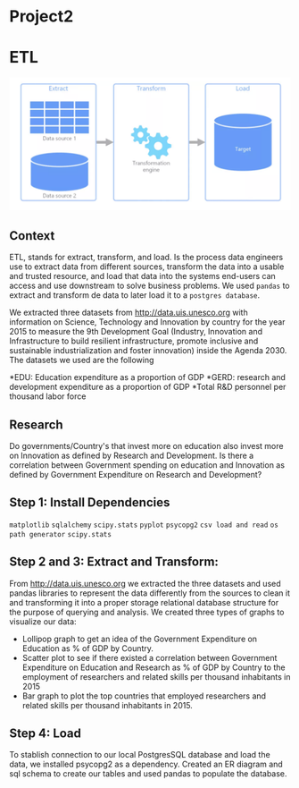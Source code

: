 # Project2

# ETL

![ETL](Images/ETL.png)

## Context
ETL, stands for extract, transform, and load. Is the process data engineers use to extract data from different sources, transform the data into a usable and trusted resource, and load that data into the systems end-users can access and use downstream to solve business problems.  We used `pandas` to extract and transform de data to later load it to a `postgres database`.

We extracted three datasets from http://data.uis.unesco.org with information on Science, Technology and Innovation by country for the year 2015 to measure the 9th Development Goal (Industry, Innovation and Infrastructure to build resilient infrastructure, promote inclusive and sustainable industrialization and foster innovation) inside the Agenda 2030. The datasets we used are the following

*EDU: Education expenditure as a proportion of GDP
*GERD: research and development expenditure as a proportion of GDP
*Total R&D personnel per thousand labor force

## Research 

Do governments/Country's that invest more on education also invest more on Innovation as defined by Research and Development.   Is there a correlation between Government spending on education and Innovation as defined by Government Expenditure on Research and Development?



## Step 1: Install Dependencies

`matplotlib` 
`sqlalchemy`
`scipy.stats` 
`pyplot`
`psycopg2`
`csv load and read`
`os path generator`
`scipy.stats`

## Step 2 and 3: Extract and Transform: 

From http://data.uis.unesco.org we extracted the three datasets and used pandas libraries to represent the data differently from the sources to clean it and transforming it into a proper storage relational database structure for the purpose of querying and analysis. We created three types of graphs to visualize our data:

* Lollipop graph to get an idea of the Government Expenditure on Education as % of GDP by Country.
* Scatter plot to see if there existed a correlation between Government Expenditure on Education and Research as % of GDP by Country to the employment of researchers and related skills per thousand inhabitants in 2015
* Bar graph to plot the top countries that employed researchers and related skills per thousand inhabitants in 2015.


## Step 4: Load

To stablish connection to our local PostgresSQL database and load the data, we installed psycopg2 as a dependency.  Created an ER diagram and sql schema to create our tables and used pandas to populate the database.



